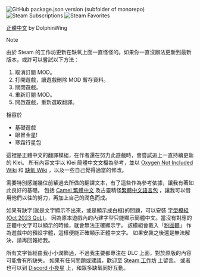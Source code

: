 ![GitHub package.json version (subfolder of monorepo)](https://img.shields.io/github/package-json/v/DolphinWing/DSTTranslate?filename=workshop-2906930548%2Fpackage.json&logo=github) 
![Steam Subscriptions](https://img.shields.io/steam/subscriptions/2906930548?logo=steam) 
![Steam Favorites](https://img.shields.io/steam/favorites/2906930548?logo=steam)

[正體中文](https://steamcommunity.com/sharedfiles/filedetails/?id=2906930548) by DolphinWing

> [!NOTE]
> 由於 Steam 的工作坊更新在缺氧上面一直怪怪的。如果你一直沒辦法更新到最新版本，或許可以嘗試以下方法：
> 1. 取消訂閱 MOD。
> 2. 打開遊戲，讓遊戲刪除 MOD 暫存資料。
> 3. 關閉遊戲。
> 4. 重新訂閱 MOD。
> 5. 開啟遊戲，重新選取翻譯。

相容於
- 基礎遊戲
- 眼冒金星!
- 寒霜行星包

這裡是正體中文的翻譯模組，在作者還在努力此遊戲時，會嘗試追上一直持續更新的 Klei。
所有內容文字以 Klei 簡體中文文檔為參考，並以 [Oxygen Not Included Wiki](https://oxygennotincluded.wiki.gg/wiki/Oxygen_Not_Included_Wiki) 
和 [缺氧 Wiki](https://oxygennotincluded.wiki.gg/zh/wiki/) ，以及一些自己覺得適當的修改。

需要特別感謝幾位前輩過去所做的翻譯文本，有了這些作為參考依據，讓我有著如此良好的基礎。
包括 [Camel 繁體中文](https://steamcommunity.com/sharedfiles/filedetails/?id=2679329370) 
及古靈精怪[繁體中文語言包](https://steamcommunity.com/sharedfiles/filedetails/?id=929305589) ，讓我可以借用他們以往的努力，再加上自己的潤色而成。

如果有缺字(就是文字顯示不出來，或是顯示成白框)的問題，可以安裝 [字型模組 (Oct 2023 QoL)](https://steamcommunity.com/sharedfiles/filedetails/?id=3046440992)。
因為原本遊戲內的內建字型只能顯示簡體中文。當沒有對應的正體中文字可以顯示的時候，就會無法正確顯示字。
該模組會載入「[粉圓體](https://justfont.com/huninn/)」 作為遊戲中的預設字體，這樣便能正確顯示正體中文字。
如果安裝之後還是無法解決，請再回報給我。

所有文字皆經由我小小潤飾過，不過我主要都專注在 DLC 上面，對於原版的內容可能會有所缺失。
如果有任何問題或建議，歡迎至 [Steam 工作坊](https://steamcommunity.com/sharedfiles/filedetails/?id=2906930548) 上留言。
或者也可以到 [Discord 小夜星](https://discord.com/invite/dmAZbsR) 上，和眾多缺氧同好互動。
